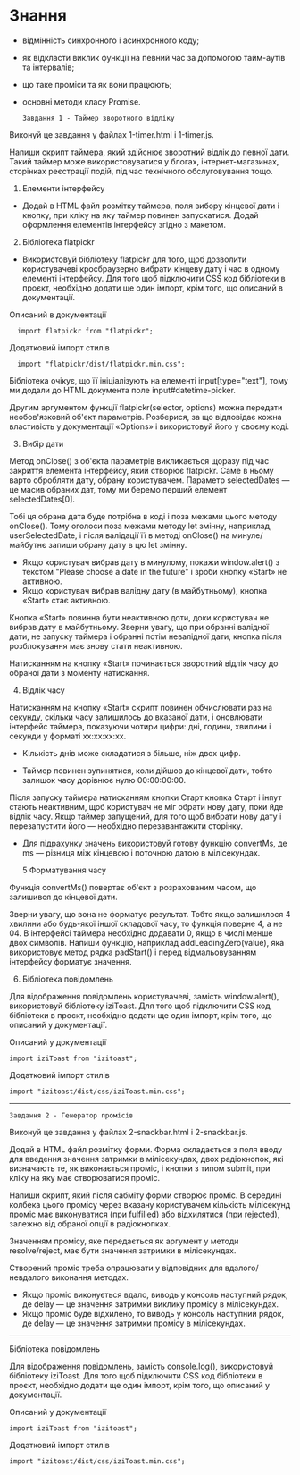 # Знання
* відмінність синхронного і асинхронного коду;
* як відкласти виклик функції на певний час за допомогою тайм-аутів та інтервалів;
* що таке проміси та як вони працюють;
* основні методи класу Promise.

      Завдання 1 - Таймер зворотного відліку
Виконуй це завдання у файлах 1-timer.html і 1-timer.js. 

Напиши скрипт таймера, який здійснює зворотний відлік до певної дати. Такий таймер може використовуватися у блогах, інтернет-магазинах, сторінках реєстрації подій, під час технічного обслуговування тощо. 

 1. Елементи інтерфейсу

* Додай в HTML файл розмітку таймера, поля вибору кінцевої дати і кнопку, при кліку на яку таймер повинен запускатися. Додай оформлення елементів інтерфейсу згідно з макетом.

2. Бібліотека flatpickr

* Використовуй бібліотеку flatpickr для того, щоб дозволити користувачеві кросбраузерно вибрати кінцеву дату і час в одному елементі інтерфейсу. Для того щоб підключити CSS код бібліотеки в проєкт, необхідно додати ще один імпорт, крім того, що описаний в документації.

Описаний в документації 

      import flatpickr from "flatpickr";

Додатковий імпорт стилів

      import "flatpickr/dist/flatpickr.min.css";

Бібліотека очікує, що її ініціалізують на елементі input[type="text"], тому ми додали до HTML документа поле input#datetime-picker.

Другим аргументом функції flatpickr(selector, options) можна передати необов'язковий об'єкт параметрів. Розберися, за що відповідає кожна властивість у документації «Options» і використовуй його у своєму коді.

3. Вибір дати

Метод onClose() з об'єкта параметрів викликається щоразу під час закриття елемента інтерфейсу, який створює flatpickr. Саме в ньому варто обробляти дату, обрану користувачем. Параметр selectedDates — це масив обраних дат, тому ми беремо перший елемент selectedDates[0].

Тобі ця обрана дата буде потрібна в коді і поза межами цього методу onClose(). Тому оголоси поза межами методу let змінну, наприклад, userSelectedDate, і після валідації її в методі onClose() на минуле/майбутнє запиши обрану дату в цю let змінну.

* Якщо користувач вибрав дату в минулому, покажи window.alert() з текстом "Please choose a date in the future" і зроби кнопку «Start» не активною.
* Якщо користувач вибрав валідну дату (в майбутньому), кнопка «Start» стає активною.

Кнопка «Start» повинна бути неактивною доти, доки користувач не вибрав дату в майбутньому. Зверни увагу, що при обранні валідної дати, не запуску таймера і обранні потім невалідної дати, кнопка після розблокування має знову стати неактивною.

Натисканням на кнопку «Start» починається зворотний відлік часу до обраної дати з моменту натискання.

4. Відлік часу

Натисканням на кнопку «Start» скрипт повинен обчислювати раз на секунду, скільки часу залишилось до вказаної дати, і оновлювати інтерфейс таймера, показуючи чотири цифри: дні, години, хвилини і секунди у форматі xx:xx:xx:xx.

* Кількість днів може складатися з більше, ніж двох цифр.

* Таймер повинен зупинятися, коли дійшов до кінцевої дати, тобто залишок часу дорівнює нулю 00:00:00:00.

Після запуску таймера натисканням кнопки Старт кнопка Старт і інпут стають неактивним, щоб користувач не міг обрати нову дату, поки йде відлік часу. Якщо таймер запущений, для того щоб вибрати нову дату і перезапустити його — необхідно перезавантажити сторінку.

* Для підрахунку значень використовуй готову функцію convertMs, де ms — різниця між кінцевою і поточною датою в мілісекундах.

  5 Форматування часу

Функція convertMs() повертає об'єкт з розрахованим часом, що залишився до кінцевої дати. 

Зверни увагу, що вона не форматує результат. Тобто якщо залишилося 4 хвилини або будь-якої іншої складової часу, то функція поверне 4, а не 04. В інтерфейсі таймера необхідно додавати 0, якщо в числі менше двох символів. Напиши функцію, наприклад addLeadingZero(value), яка використовує метод рядка padStart() і перед відмальовуванням інтерфейсу форматує значення.

6. Бібліотека повідомлень

Для відображення повідомлень користувачеві, замість window.alert(), використовуй бібліотеку iziToast. Для того щоб підключити CSS код бібліотеки в проєкт, необхідно додати ще один імпорт, крім того, що описаний у документації.

Описаний у документації

    import iziToast from "izitoast";
Додатковий імпорт стилів

    import "izitoast/dist/css/iziToast.min.css";
  ________________________________________________________
    Завдання 2 - Генератор промісів
Виконуй це завдання у файлах 2-snackbar.html і 2-snackbar.js.

Додай в HTML файл розмітку форми. Форма складається з поля вводу для введення значення затримки в мілісекундах, двох радіокнопок, які визначають те, як виконається проміс, і кнопки з типом submit, при кліку на яку має створюватися проміс.

Напиши скрипт, який після сабміту форми створює проміс. В середині колбека цього промісу через вказану користувачем кількість мілісекунд проміс має виконуватися (при fulfilled) або відхилятися (при rejected), залежно від обраної опції в радіокнопках. 

Значенням промісу, яке передається як аргумент у методи resolve/reject, має бути значення затримки в мілісекундах.

Створений проміс треба опрацювати у відповідних для вдалого/невдалого виконання методах.

* Якщо проміс виконується вдало, виводь у консоль наступний рядок, де delay — це значення затримки виклику промісу в мілісекундах.
* Якщо проміс буде відхилено, то виводь у консоль наступний рядок, де delay — це значення затримки промісу в мілісекундах.
______________________________________________________________
Бібліотека повідомлень

Для відображення повідомлень, замість console.log(), використовуй бібліотеку iziToast. Для того щоб підключити CSS код бібліотеки в проєкт, необхідно додати ще один імпорт, крім того, що описаний у документації.

Описаний у документації

    import iziToast from "izitoast";
Додатковий імпорт стилів

    import "izitoast/dist/css/iziToast.min.css";
